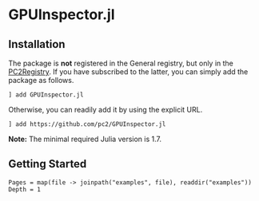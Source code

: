 # GPUInspector.jl

## Installation

The package is **not** registered in the General registry, but only in the [PC2Registry](https://git.uni-paderborn.de/pc2/julia/PC2Registry).
If you have subscribed to the latter, you can simply add the package as follows.

```
] add GPUInspector.jl
```

Otherwise, you can readily add it by using the explicit URL.

```
] add https://github.com/pc2/GPUInspector.jl
```

**Note:** The minimal required Julia version is 1.7.

## Getting Started

```@contents
Pages = map(file -> joinpath("examples", file), readdir("examples"))
Depth = 1
```